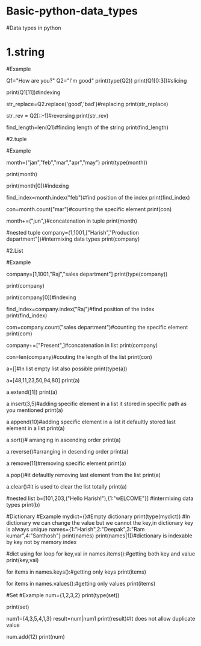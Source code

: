 # Basic-python-data_types
#Data types in python

 # 1.string
 
#Example 
 
Q1="How are you?"
Q2="I'm good"
print(type(Q2))
print(Q1[0:3])#slicing

print(Q1[11])#indexing

str_replace=Q2.replace('good','bad')#replacing
print(str_replace)

str_rev = Q2[::-1]#reversing
print(str_rev)

find_length=len(Q1)#finding length of the string
print(find_length)

#2.tuple

#Example 

month=("jan","feb","mar","apr","may")
print(type(month))

print(month)

print(month[0])#indexing
       
find_index=month.index("feb")#find position of the index
print(find_index)

con=month.count("mar")#counting the specific element
print(con)

month+=("jun",)#concatenation in tuple
print(month)

#nested tuple
company=(1,1001,["Harish","Production department"])#intermixing data types
print(company)

#2.List

#Example 

company=[1,1001,"Raj","sales department"]
print(type(company))

print(company)

print(company[0])#indexing
       
find_index=company.index("Raj")#find position of the index
print(find_index)

com=company.count("sales department")#counting the specific element
print(com)

company+=["Present",]#concatenation in list
print(company)

con=len(company)#couting the length of the list 
print(con)

a=[]#In list empty list also possible
print(type(a))

a=[48,11,23,50,94,80]
print(a)

a.extend([1])
print(a)

a.insert(3,5)#adding specific element in a list it stored in specific path as you mentioned
print(a)

a.append(10)#adding specific element in a list it defaultly stored last element in a list
print(a)

a.sort()# arranging in ascending order
print(a)

a.reverse()#arranging in desending order
print(a)

a.remove(11)#removing specific element
print(a)

a.pop()#it defaultly removing last element from the list
print(a)

a.clear()#it is used to clear the list totally
print(a)

#nested list
b=[101,203,("Hello Harish!"),{1:"wELCOME"}] #intermixing data types
print(b)


#Dictionary
#Example 
mydict={}#Empty dictionary
print(type(mydict))
#In dictionary we can change the value but we cannot the key,in dictionary key is always unique
names={1:"Harish",2:"Deepak",3:"Ram kumar",4:"Santhosh"}
print(names)
print(names[1])#dictionary is indexable by key not by memory index

#dict using for loop
for key,val in names.items():#getting both key and value
    print(key,val)

for items in names.keys():#getting only keys
    print(items)

for items in names.values():#getting only values
    print(items)


#Set
#Example
num={1,2,3,2}
print(type(set))

print(set)

num1={4,3,5,4,1,3}
result=num|num1
print(result)#It does not allow duplicate value

num.add(12)
print(num)
